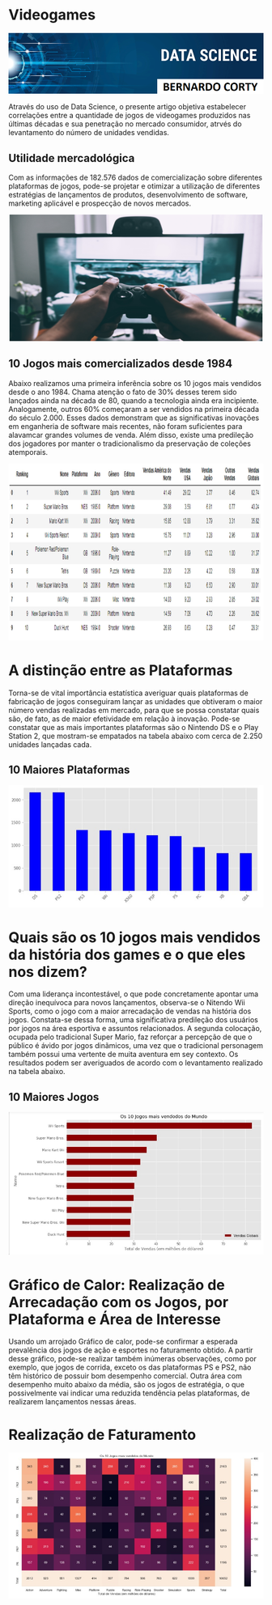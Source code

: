 # Videogames</b>
<p align="center">
  <img src="image2.png" >
</p>
Através do uso de Data Science, o presente artigo objetiva  estabelecer correlações entre a quantidade de jogos de videogames produzidos nas últimas décadas e sua penetração no mercado consumidor, atrvés do levantamento do número de unidades vendidas.

## Utilidade mercadológica

Com as informações de 182.576 dados de comercialização sobre diferentes plataformas de jogos, pode-se projetar e otimizar a utilização de diferentes estratégias de lançamentos de produtos, desenvolvimento de software, marketing aplicável e prospecção de novos mercados. 
<p align="center">
  <img src="cabeçalho.jpg" height="250" width="500" >
</p>

## 10 Jogos mais comercializados desde 1984

Abaixo realizamos uma primeira inferência sobre os 10 jogos mais vendidos desde o ano 1984. 
Chama atenção o fato de 30% desses terem sido lançados ainda na década de 80, quando a tecnologia ainda era incipiente. Analogamente, outros 60% começaram a ser vendidos na primeira década do século 2.000. Esses dados demonstram que as significativas inovações em enganheria de software mais recentes, não foram suficientes para alavamcar grandes volumes de venda. Além disso, existe uma predileção dos jogadores por manter o tradicionalismo da preservação de coleções atemporais.

<p align="center">
  <img src="10maisvendidos.jpg" height="350" width="1000">
</p>

# A distinção entre as Plataformas

Torna-se de vital importância estatística averiguar quais plataformas de fabricação de jogos conseguiram lançar as unidades que obtiveram o maior número vendas realizadas em mercado, para que se possa constatar quais são, de fato, as de maior efetividade em relação à inovação.
Pode-se constatar que as mais importantes plataformas são o Nintendo DS e o Play Station 2, que mostram-se empatados na tabela abaixo com cerca de 2.250 unidades lançadas cada.

## 10 Maiores Plataformas
<p align="center">
  <img src="10maioresplataformas.jpg" >
</p>

# Quais são os 10 jogos mais vendidos da história dos games e o que eles nos dizem?

Com uma liderança incontestável, o que pode concretamente apontar uma direção inequívoca para novos lançamentos, observa-se o Nitendo Wii Sports, como o jogo com a maior arrecadação de vendas na história dos jogos.
Constata-se dessa forma, uma significativa predileção dos usuários por jogos na área esportiva e assuntos relacionados.
A segunda colocação, ocupada pelo tradicional Super Mario, faz reforçar a percepção de que o público é ávido por jogos dinãmicos, uma vez que o tradicional personagem também possui uma vertente de muita aventura em sey contexto.
Os resultados podem ser averiguados de acordo com o levantamento realizado na tabela abaixo.

## 10 Maiores Jogos
<p align="center">
  <img src="10maioresjogos.jpg" >
</p>

# Gráfico de Calor: Realização de Arrecadação com os Jogos, por Plataforma e Área de Interesse

Usando um arrojado Gráfico de calor, pode-se confirmar a esperada prevalência dos jogos de ação e esportes no faturamento obtido. A partir desse gráfico, pode-se realizar também inúmeras observações, como por exemplo, que jogos de corrida, exceto os das plataformas PS e PS2, não têm histórico de possuir bom desempenho comercial. Outra área com desempenho muito abaixo da média, são os jogos de estratégia, o que possivelmente vai indicar uma reduzida tendência pelas plataformas, de realizarem lançamentos nessas áreas. 

# Realização de Faturamento
<p align="center">
  <img src="graficodecalor.jpg" >
</p>

